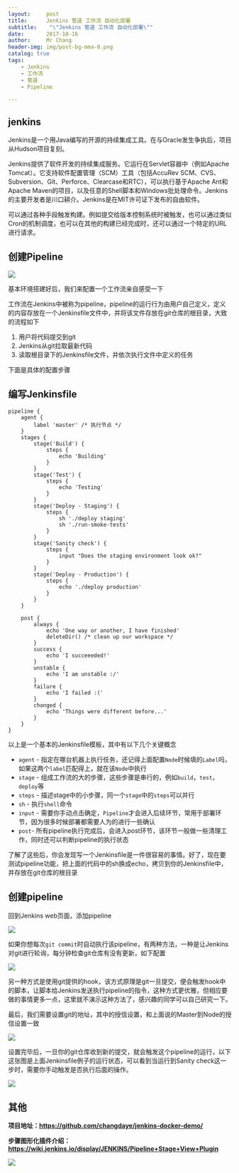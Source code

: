 ```yaml
---
layout:     post
title:     	Jenkins 管道 工作流 自动化部署
subtitle:    "\"Jenkins 管道 工作流 自动化部署\""
date:       2017-10-16
author:     Mr Chang
header-img: img/post-bg-mma-0.png
catalog: true
tags:
    - Jenkins
    - 工作流
    - 管道
    - Pipeline

---
```



## jenkins 

Jenkins是一个用Java编写的开源的持续集成工具。在与Oracle发生争执后，项目从Hudson项目复刻。

Jenkins提供了软件开发的持续集成服务。它运行在Servlet容器中（例如Apache Tomcat）。它支持软件配置管理（SCM）工具（包括AccuRev SCM、CVS、Subversion、Git、Perforce、Clearcase和RTC），可以执行基于Apache Ant和Apache Maven的项目，以及任意的Shell脚本和Windows批处理命令。Jenkins的主要开发者是川口耕介。Jenkins是在MIT许可证下发布的自由软件。

可以通过各种手段触发构建。例如提交给版本控制系统时被触发，也可以通过类似Cron的机制调度，也可以在其他的构建已经完成时，还可以通过一个特定的URL进行请求。

## 创建Pipeline

![](http://files.jetbrains.org.cn/17-10-16/4907249.jpg)

基本环境搭建好后，我们来配置一个工作流亲自感受一下

工作流在Jenkins中被称为pipeline，pipeline的运行行为由用户自己定义，定义的内容存放在一个Jenkinsfile文件中，并将该文件存放在git仓库的根目录，大致的流程如下

1. 用户将代码提交到git
2. Jenkins从git拉取最新代码
3. 读取根目录下的Jenkinsfile文件，并依次执行文件中定义的任务

下面是具体的配置步骤

## 编写Jenkinsfile

	pipeline {
	    agent {
	        label 'master' /* 执行节点 */
	    }
	    stages {
	        stage('Build') {
	            steps {
	                echo 'Building'
	            }
	        }
	        stage('Test') {
	            steps {
	                echo 'Testing'
	            }
	        }
	        stage('Deploy - Staging') {
	            steps {
	                sh './deploy staging'
	                sh './run-smoke-tests'
	            }
	        }
	        stage('Sanity check') {
	            steps {
	                input "Does the staging environment look ok?"
	            }
	        }
	        stage('Deploy - Production') {
	            steps {
	                echo './deploy production'
	            }
	        }
	    }
	
	    post {
	        always {
	            echo 'One way or another, I have finished'
	            deleteDir() /* clean up our workspace */
	        }
	        success {
	            echo 'I succeeeded!'
	        }
	        unstable {
	            echo 'I am unstable :/'
	        }
	        failure {
	            echo 'I failed :('
	        }
	        changed {
	            echo 'Things were different before...'
	        }
	    }
	}
	
	
以上是一个基本的Jenkinsfile模板，其中有以下几个关键概念

* `agent` - 指定在哪台机器上执行任务，还记得上面配置`Node`时候填的`Label`吗，如果这两个`label`匹配得上，就在该`Node`中执行
* `stage` - 组成工作流的大的步骤，这些步骤是串行的，例如`build`，`test`，`deploy`等
* `steps` - 描述stage中的小步骤，同一个`stage`中的`steps`可以并行
* `sh` - 执行`shell`命令
* `input` - 需要你手动点击确定，`Pipeline`才会进入后续环节，常用于部署环节，因为很多时候部署都需要人为的进行一些确认
* `post`- 所有pipeline执行完成后，会进入post环节，该环节一般做一些清理工作，同时还可以判断pipeline的执行状态

了解了这些后，你会发现写一个Jenkinsfile是一件很容易的事情。好了，现在要测试pipeline功能，把上面的代码中的sh换成echo，拷贝到你的Jenkinsfile中，并存放在git仓库的根目录


## 创建pipeline

回到Jenkins web页面，添加pipeline

![](http://files.jetbrains.org.cn/17-10-16/74146718.jpg)


如果你想每次`git commit`时自动执行该pipeline，有两种方法，一种是让Jenkins对git进行轮询，每分钟检查git仓库有没有更新，如下配置

![](http://files.jetbrains.org.cn/17-10-16/46437936.jpg)

另一种方式是使用git提供的hook，该方式原理是git一旦提交，便会触发hook中的脚本，让脚本给Jenkins发送执行pipeline的指令，这种方式更优雅，但相应要做的事情更多一点，这里就不演示这种方法了，感兴趣的同学可以自己研究一下。

最后，我们需要设置git的地址，其中的授信设置，和上面说的Master到Node的授信设置一致

![](http://files.jetbrains.org.cn/17-10-16/94290356.jpg)


设置完毕后，一旦你的git仓库收到新的提交，就会触发这个pipeline的运行，以下这张图是上面Jenkinsfile例子的运行状态，可以看到当运行到Sanity check这一步时，需要你手动触发是否执行后面的操作。

![](http://files.jetbrains.org.cn/17-10-16/63671625.jpg)


## 其他 

**项目地址：https://github.com/changdaye/jenkins-docker-demo/**

**步骤图形化插件介绍： https://wiki.jenkins.io/display/JENKINS/Pipeline+Stage+View+Plugin**

![](http://files.jetbrains.org.cn/17-10-16/87249584.jpg)

